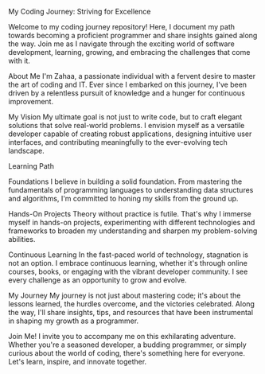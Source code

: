 My Coding Journey: Striving for Excellence

Welcome to my coding journey repository! Here, I document my path towards becoming a proficient programmer and share insights gained along the way. Join me as I navigate through the exciting world of software development, learning, growing, and embracing the challenges that come with it.

About Me I'm Zahaa, a passionate individual with a fervent desire to master the art of coding and IT. Ever since I embarked on this journey, I've been driven by a relentless pursuit of knowledge and a hunger for continuous improvement.

My Vision My ultimate goal is not just to write code, but to craft elegant solutions that solve real-world problems. I envision myself as a versatile developer capable of creating robust applications, designing intuitive user interfaces, and contributing meaningfully to the ever-evolving tech landscape.

Learning Path

Foundations I believe in building a solid foundation. From mastering the fundamentals of programming languages to understanding data structures and algorithms, I'm committed to honing my skills from the ground up.

Hands-On Projects Theory without practice is futile. That's why I immerse myself in hands-on projects, experimenting with different technologies and frameworks to broaden my understanding and sharpen my problem-solving abilities.

Continuous Learning In the fast-paced world of technology, stagnation is not an option. I embrace continuous learning, whether it's through online courses, books, or engaging with the vibrant developer community. I see every challenge as an opportunity to grow and evolve.

My Journey My journey is not just about mastering code; it's about the lessons learned, the hurdles overcome, and the victories celebrated. Along the way, I'll share insights, tips, and resources that have been instrumental in shaping my growth as a programmer.

Join Me! I invite you to accompany me on this exhilarating adventure. Whether you're a seasoned developer, a budding programmer, or simply curious about the world of coding, there's something here for everyone. Let's learn, inspire, and innovate together.
